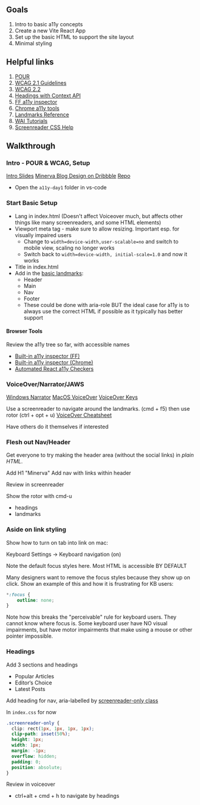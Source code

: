 ## Goals

1. Intro to basic a11y concepts
1. Create a new Vite React App
1. Set up the basic HTML to support the site layout
1. Minimal styling

## Helpful links

1. [POUR](https://equalizedigital.com/web-accessibility-p-o-u-r-acronym/)
2. [WCAG 2.1 Guidelines](https://www.w3.org/TR/WCAG21/)
3. [WCAG 2.2](https://www.w3.org/TR/WCAG22/#new-features-in-wcag-2-2)
4. [Headings with Context API](https://beta.reactjs.org/learn/passing-data-deeply-with-context)
5. [FF a11y inspector](https://firefox-source-docs.mozilla.org/devtools-user/accessibility_inspector/)
6. [Chrome a11y tools](https://developer.chrome.com/docs/devtools/accessibility/reference/)
7. [Landmarks Reference](https://www.d.umn.edu/itss/training/online/structure/landmarks/)
8. [WAI Tutorials](https://www.w3.org/WAI/tutorials/)
9. [Screenreader CSS Help](https://webaim.org/techniques/css/invisiblecontent/)

## Walkthrough

### Intro - POUR & WCAG, Setup

[Intro Slides](https://docs.google.com/presentation/d/1_JD5F-Q4AjDQKshefTboP3xaEVWwghcvhgroIgVwY0M/edit?usp=sharing)
[Minerva Blog Design on Dribbble](https://dribbble.com/shots/20214727-Minerva-Blog)
[Repo](https://github.com/dougalg/a11y-workshop/)
- Open the `a11y-day1` folder in vs-code


### Start Basic Setup

- Lang in index.html (Doesn't affect Voiceover much, but affects other things like many screenreaders, and some HTML elements)
- Viewport meta tag - make sure to allow resizing. Important esp. for visually impaired users
	- Change to `width=device-width,user-scalable=no` and switch to mobile view, scaling no longer works
	- Switch back to `width=device-width, initial-scale=1.0` and now it works
- Title in index.html
- Add in the [basic landmarks](https://www.d.umn.edu/itss/training/online/structure/landmarks/):
	- Header
	- Main
	- Nav
	- Footer
	- These could be done with aria-role BUT the ideal case for a11y is to always use the correct HTML if possible as it typically has better support

#### Browser Tools

Review the a11y tree so far, with accessible names

- [Built-in a11y inspector (FF)](https://firefox-source-docs.mozilla.org/devtools-user/accessibility_inspector/)
- [Built-in a11y inspector (Chrome)](https://developer.chrome.com/docs/devtools/accessibility/reference/)
- [Automated React a11y Checkers](https://web.dev/accessibility-auditing-react/)

### VoiceOver/Narrator/JAWS

[Windows Narrator](https://support.microsoft.com/en-us/windows/complete-guide-to-narrator-e4397a0d-ef4f-b386-d8ae-c172f109bdb1)
[MacOS VoiceOver](https://support.apple.com/en-sg/guide/mac-help/mh40578/mac)
[VoiceOver Keys](https://www.apple.com/voiceover/info/guide/_1131.html)

Use a screenreader to navigate around the landmarks. (cmd + f5) then use rotor (ctrl + opt + u)
[VoiceOver Cheatsheet](https://dequeuniversity.com/screenreaders/voiceover-keyboard-shortcuts)

Have others do it themselves if interested

### Flesh out Nav/Header

Get everyone to try making the header area (without the social links) in *plain HTML*.

Add H1 "Minerva"
Add nav with links within header

Review in screenreader

Show the rotor with cmd-u
- headings
- landmarks

### Aside on link styling

Show how to turn on tab into link on mac:

Keyboard Settings -> Keyboard navigation (on)

Note the default focus styles here. Most HTML is accessible BY DEFAULT

Many designers want to remove the focus styles because they show up on click. Show an example of this and how it is frustrating for KB users:

```css
*:focus {
	outline: none;
}
```

Note how this breaks the "perceivable" rule for keyboard users. They cannot know where focus is.
Some keyboard user have NO visual impairments, but have motor impairments that make using a mouse
or other pointer impossible.

### Headings

Add 3 sections and headings
- Popular Articles
- Editor&lsquo;s Choice
- Latest Posts

Add heading for nav, aria-labelled by
[screenreader-only class](https://webaim.org/techniques/css/invisiblecontent/)

In `index.css` for now

```css
.screenreader-only {
  clip: rect(1px, 1px, 1px, 1px);
  clip-path: inset(50%);
  height: 1px;
  width: 1px;
  margin: -1px;
  overflow: hidden;
  padding: 0;
  position: absolute;
}
```

Review in voiceover

- ctrl+alt + cmd + h to navigate by headings
